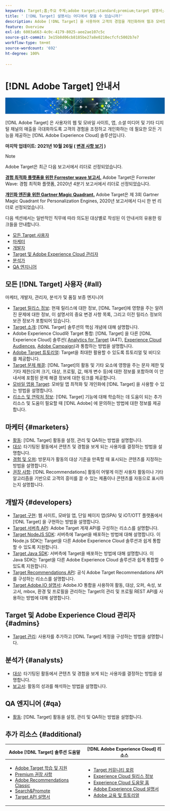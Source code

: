 ```yaml
---
keywords: Target;홈;주요 주제;adobe target;standard;premium;target 설명서;adobe target 설명서;홈
title: ' [!DNL Target] 설명서는 어디에서 찾을 수 있습니까?'
description: Adobe [!DNL Target] 을 사용하여 고객의 경험을 개인화하여 웹과 모바일 사이트, 앱 및 기타 디지털 채널에서 매출을 극대화하는 방법에 대해 알아보십시오.
feature: Overview
exl-id: 6003a663-4c0c-4179-8025-aee2ae107c5c
source-git-commit: 3e15b8d06cb8185be27a8e0210ecfcfc5002b7e7
workflow-type: tm+mt
source-wordcount: '692'
ht-degree: 100%

---
```


# [!DNL Adobe Target] 안내서

![배너](assets/target-home-banner-simple.png)

[!DNL Adobe Target] 은 사용자의 웹 및 모바일 사이트, 앱, 소셜 미디어 및 기타 디지털 채널의 매출을 극대화하도록 고객의 경험을 조정하고 개인화하는 데 필요한 모든 기능을 제공하는 [!DNL Adobe Experience Cloud] 솔루션입니다.

**마지막 업데이트: 2021년 10월 26일 ( [변경 사항 보기](r-release-notes/doc-change.md) )**

>[!NOTE]
>
>Adobe Target은 최근 다음 보고서에서 리더로 선정되었습니다.
>
>**[경험 최적화 플랫폼을 위한 Forrester wave 보고서.](https://blog.adobe.com/en/2020/11/24/adobe-named-leader-in-forrester-wave-report-experience-optimization-platforms.html)** Adobe Target은 Forrester Wave: 경험 최적화 플랫폼, 2020년 4분기 보고서에서 리더로 선정되었습니다.
>
>**[개인화 엔진을 위한 Gartner Magic Quadrant.](https://theblog.adobe.com/adobe-again-named-leader-in-gartner-magic-quadrant-for-personalization-engines/)** Adobe Target은 제 3회 Gartner Magic Quadrant for Personalization Engines, 2020년 보고서에서 다시 한 번 리더로 선정되었습니다.

다음 섹션에서는 일반적인 직무에 따라 의도된 대상별로 작성된 이 안내서의 유용한 링크들을 안내합니다.

- [모든 Target 사용자](#all)
- [마케터](#marketers)
- [개발자](#developers)
- [Target 및 Adobe Experience Cloud 관리자](#admins)
- [분석가](#analysts)
- [QA 엔지니어](#qa)

## 모든 [!DNL Target] 사용자 {#all}

마케터, 개발자, 관리자, 분석가 및 품질 보증 엔지니어

- [Target 릴리스 정보](r-release-notes/release-notes.md): 현재 릴리스에 대한 정보, [!DNL Target]에 영향을 주는 알려진 문제에 대한 정보, 이 설명서의 중요 변경 사항 목록, 그리고 이전 릴리스 정보의 보관 정보가 포함되어 있습니다.
- [Target 소개](c-intro/intro.md): [!DNL Target] 솔루션의 핵심 개념에 대해 설명합니다.
- Adobe Experience Cloud와 Target 통합: [!DNL Target] 을 다른 [!DNL Experience Cloud] 솔루션( [Analytics for Target](/help/c-integrating-target-with-mac/a4t/a4t.md) (A4T), [Experience Cloud Audiences](/help/c-integrating-target-with-mac/mmp.md), [Adobe Campaign](/help/c-integrating-target-with-mac/campaign-and-target.md))과 통합하는 방법을 설명합니다.
- [Adobe Target 튜토리얼](https://experienceleague.adobe.com/docs/target-learn/tutorials/overview.html?lang=ko-KR): Target을 최대한 활용할 수 있도록 튜토리얼 및 비디오를 제공합니다.
- [Target 문제 해결](r-troubleshooting-target/troubleshooting-target.md): [!DNL Target]의 활동 및 기타 요소에 영향을 주는 문자 제한 및 기타 제한(오퍼 크기, 대상, 프로필, 값, 매개 변수 등)에 대한 정보를 포함하여 이 안내서에 포함된 문제 해결 정보에 대한 링크를 제공합니다.
- [모바일 앱용 Target](c-target-mobile-app/target-mobile-app.md): 모바일 앱 최적화 및 개인화에 [!DNL Target] 을 사용할 수 있는 방법을 설명합니다.
- [리소스 및 연락처 정보](cmp-resources-and-contact-information.md): [!DNL Target] 기능에 대해 학습하는 데 도움이 되는 추가 리소스 및 도움이 필요할 때 [!DNL Adobe] 에 문의하는 방법에 대한 정보를 제공합니다.

## 마케터 {#marketers}

- [활동](c-activities/activities.md): [!DNL Target] 활동을 설정, 관리 및 QA하는 방법을 설명합니다.
- [대상](c-target/target.md): 타기팅된 활동에서 콘텐츠 및 경험을 보게 되는 사용자를 결정하는 방법을 설명합니다.
- [경험 및 오퍼](c-experiences/experiences.md): 방문자가 활동의 대상 기준을 만족할 때 표시되는 콘텐츠를 지정하는 방법을 설명합니다.
- [권장 사항](c-recommendations/recommendations.md): [!DNL Recommendations] 활동이 어떻게 이전 사용자 활동이나 기타 알고리즘을 기반으로 고객의 흥미를 끌 수 있는 제품이나 콘텐츠를 자동으로 표시하는지 설명합니다.

## 개발자 {#developers}

- [Target 구현](c-implementing-target/implementing-target.md): 웹 사이트, 모바일 앱, 단일 페이지 앱(SPA) 및 iOT/OTT 플랫폼에서 [!DNL Target] 을 구현하는 방법을 설명합니다.
- [Target 서버측 API](https://developers.adobetarget.com/api/delivery-api/): Adobe Target 게재 API를 구성하는 리소스를 설명합니다.
- [Target NodeJS SDK](https://github.com/adobe/target-nodejs-sdk): 서버측에 Target을 배포하는 방법에 대해 설명합니다. 이 Node.js SDK는 Target을 다른 Adobe Experience Cloud 솔루션과 쉽게 통합할 수 있도록 지원합니다.
- [Target Java SDK](https://github.com/adobe/target-java-sdk): 서버측에 Target을 배포하는 방법에 대해 설명합니다. 이 Java SDK는 Target을 다른 Adobe Experience Cloud 솔루션과 쉽게 통합할 수 있도록 지원합니다.
- [Target Recommendations API](https://developers.adobetarget.com/api/recommendations/): 공식 Adobe Target Recommendations API를 구성하는 리소스를 설명합니다.
- [Target Adobe.IO 설명서](https://developers.adobetarget.com/api/#introduction): Adobe.IO 통합을 사용하여 활동, 대상, 오퍼, 속성, 보고서, mbox, 환경 및 프로필을 관리하는 Target의 관리 및 프로필 REST API를 사용하는 방법에 대해 설명합니다.

## Target 및 Adobe Experience Cloud 관리자 {#admins}

- [Target 관리](administrating-target/administrating-target.md): 사용자를 추가하고 [!DNL Target] 계정을 구성하는 방법을 설명합니다.

## 분석가 {#analysts}

- [대상](c-target/target.md): 타기팅된 활동에서 콘텐츠 및 경험을 보게 되는 사용자를 결정하는 방법을 설명합니다.
- [보고서](c-reports/reports.md): 활동의 성과를 해석하는 방법을 설명합니다.

## QA 엔지니어 {#qa}

- [활동](c-activities/activities.md): [!DNL Target] 활동을 설정, 관리 및 QA하는 방법을 설명합니다.

## 추가 리소스 {#additional}

| Adobe [!DNL Target] 솔루션 도움말 | [!DNL Adobe Experience Cloud] 리소스 |
|--- |--- |
| <ul><li>[Adobe Target 학습 및 지원](https://helpx.adobe.com/kr/support/target.html)</li><li>[Premium 권장 사항](c-recommendations/recommendations.md)</li><li>[Adobe Recommendations Classic](/help/assets/adobe-recommendations-classic.pdf)</li><li>[Search&amp;Promote](https://experienceleague.adobe.com/docs/search-promote/using/sp-home.html?lang=ko-KR)</li><li>[Target API 설명서](c-implementing-target/c-api-and-sdk-overview/api-and-sdk-overview.md)</li></ul> | <ul><li>[Target 커뮤니티 포럼](https://forums.adobe.com/community/experience-cloud/marketing-cloud/target)</li><li>[Experience Cloud 릴리스 정보](https://experienceleague.adobe.com/docs/release-notes/experience-cloud/current.html?lang=ko-KR)</li><li>[Experience Cloud 도움말 홈](https://helpx.adobe.com/kr/support/experience-cloud.html)</li><li>[Adobe Experience Cloud 설명서](https://experienceleague.adobe.com/docs/experience-cloud/user-guides/home.html?lang=ko-KR)</li><li>[Adobe 교육 및 튜토리얼](https://helpx.adobe.com/kr/learning.html?promoid=KAUDK)</li></ul> |  |
